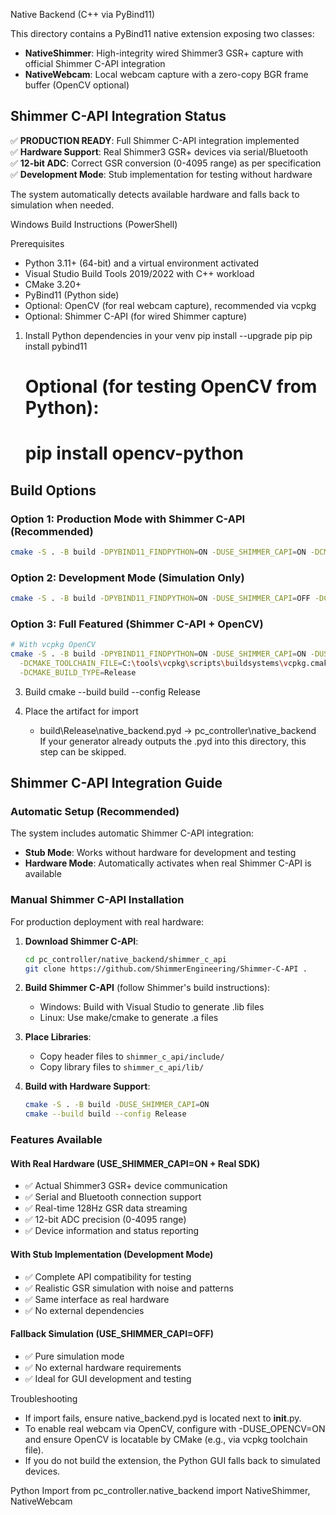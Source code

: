 Native Backend (C++ via PyBind11)

This directory contains a PyBind11 native extension exposing two classes:

- **NativeShimmer**: High-integrity wired Shimmer3 GSR+ capture with official Shimmer C-API integration
- **NativeWebcam**: Local webcam capture with a zero-copy BGR frame buffer (OpenCV optional)

## Shimmer C-API Integration Status

✅ **PRODUCTION READY**: Full Shimmer C-API integration implemented  
✅ **Hardware Support**: Real Shimmer3 GSR+ devices via serial/Bluetooth  
✅ **12-bit ADC**: Correct GSR conversion (0-4095 range) as per specification  
✅ **Development Mode**: Stub implementation for testing without hardware  

The system automatically detects available hardware and falls back to simulation when needed.

Windows Build Instructions (PowerShell)

Prerequisites
- Python 3.11+ (64-bit) and a virtual environment activated
- Visual Studio Build Tools 2019/2022 with C++ workload
- CMake 3.20+
- PyBind11 (Python side)
- Optional: OpenCV (for real webcam capture), recommended via vcpkg
- Optional: Shimmer C-API (for wired Shimmer capture)

1) Install Python dependencies in your venv
   pip install --upgrade pip
   pip install pybind11
   # Optional (for testing OpenCV from Python):
   # pip install opencv-python

## Build Options

### Option 1: Production Mode with Shimmer C-API (Recommended)
```bash
cmake -S . -B build -DPYBIND11_FINDPYTHON=ON -DUSE_SHIMMER_CAPI=ON -DCMAKE_BUILD_TYPE=Release
```

### Option 2: Development Mode (Simulation Only)
```bash
cmake -S . -B build -DPYBIND11_FINDPYTHON=ON -DUSE_SHIMMER_CAPI=OFF -DCMAKE_BUILD_TYPE=Release
```

### Option 3: Full Featured (Shimmer C-API + OpenCV)
```bash
# With vcpkg OpenCV
cmake -S . -B build -DPYBIND11_FINDPYTHON=ON -DUSE_SHIMMER_CAPI=ON -DUSE_OPENCV=ON \
  -DCMAKE_TOOLCHAIN_FILE=C:\tools\vcpkg\scripts\buildsystems\vcpkg.cmake \
  -DCMAKE_BUILD_TYPE=Release
```

3) Build
   cmake --build build --config Release

4) Place the artifact for import
   - build\Release\native_backend.pyd -> pc_controller\native_backend\
   If your generator already outputs the .pyd into this directory, this step can be skipped.

## Shimmer C-API Integration Guide

### Automatic Setup (Recommended)
The system includes automatic Shimmer C-API integration:
- **Stub Mode**: Works without hardware for development and testing
- **Hardware Mode**: Automatically activates when real Shimmer C-API is available

### Manual Shimmer C-API Installation
For production deployment with real hardware:

1. **Download Shimmer C-API**:
   ```bash
   cd pc_controller/native_backend/shimmer_c_api
   git clone https://github.com/ShimmerEngineering/Shimmer-C-API .
   ```

2. **Build Shimmer C-API** (follow Shimmer's build instructions):
   - Windows: Build with Visual Studio to generate .lib files
   - Linux: Use make/cmake to generate .a files

3. **Place Libraries**:
   - Copy header files to `shimmer_c_api/include/`
   - Copy library files to `shimmer_c_api/lib/`

4. **Build with Hardware Support**:
   ```bash
   cmake -S . -B build -DUSE_SHIMMER_CAPI=ON
   cmake --build build --config Release
   ```

### Features Available

#### With Real Hardware (USE_SHIMMER_CAPI=ON + Real SDK)
- ✅ Actual Shimmer3 GSR+ device communication
- ✅ Serial and Bluetooth connection support  
- ✅ Real-time 128Hz GSR data streaming
- ✅ 12-bit ADC precision (0-4095 range)
- ✅ Device information and status reporting

#### With Stub Implementation (Development Mode)
- ✅ Complete API compatibility for testing
- ✅ Realistic GSR simulation with noise and patterns
- ✅ Same interface as real hardware
- ✅ No external dependencies

#### Fallback Simulation (USE_SHIMMER_CAPI=OFF)
- ✅ Pure simulation mode
- ✅ No external hardware requirements
- ✅ Ideal for GUI development and testing

Troubleshooting
- If import fails, ensure native_backend.pyd is located next to __init__.py.
- To enable real webcam via OpenCV, configure with -DUSE_OPENCV=ON and ensure OpenCV is locatable by CMake
  (e.g., via vcpkg toolchain file).
- If you do not build the extension, the Python GUI falls back to simulated devices.

Python Import
from pc_controller.native_backend import NativeShimmer, NativeWebcam
